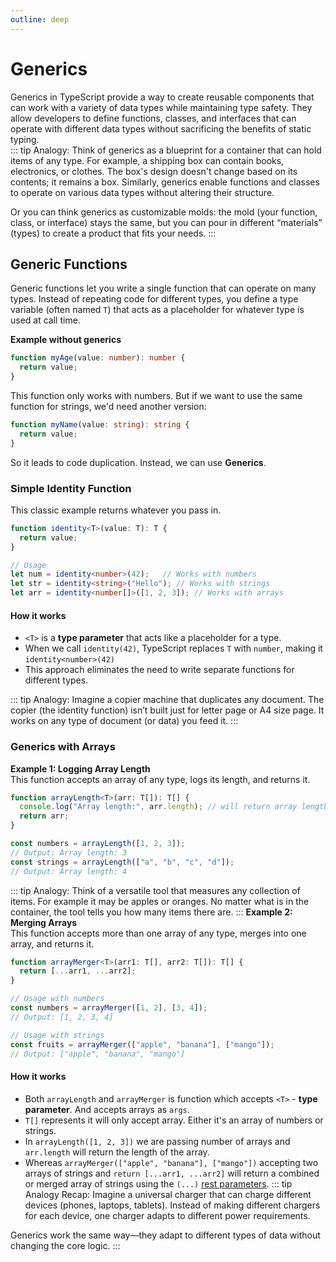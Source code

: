 ```yaml
---
outline: deep
---
```


# Generics

​Generics in TypeScript provide a way to create reusable components that can work with a variety of data types while maintaining type safety. They allow developers to define functions, classes, and interfaces that can operate with different data types without sacrificing the benefits of static typing.  
::: tip Analogy:
Think of generics as a blueprint for a container that can hold items of any type. For example, a shipping box can contain books, electronics, or clothes. The box's design doesn't change based on its contents; it remains a box. Similarly, generics enable functions and classes to operate on various data types without altering their structure.  

Or you can think generics as customizable molds: the mold (your function, class, or interface) stays the same, but you can pour in different “materials” (types) to create a product that fits your needs.
:::

<!-- Below, we’ll cover:
- Generic Functions
- Generic Classes
- Generic Constraints -->

## Generic Functions

Generic functions let you write a single function that can operate on many types. Instead of repeating code for different types, you define a type variable (often named `T`) that acts as a placeholder for whatever type is used at call time.

**Example without generics**
```ts
function myAge(value: number): number {
  return value;
}
```
This function only works with numbers. But if we want to use the same function for strings, we'd need another version:
```ts
function myName(value: string): string {
  return value;
}
```
So it leads to code duplication. Instead, we can use **Generics**.
### Simple Identity Function  
This classic example returns whatever you pass in.
```ts
function identity<T>(value: T): T {
  return value;
}

// Usage
let num = identity<number>(42);   // Works with numbers
let str = identity<string>("Hello"); // Works with strings
let arr = identity<number[]>([1, 2, 3]); // Works with arrays
```
#### How it works
- `<T>` is a **type parameter** that acts like a placeholder for a type.
- When we call `identity(42)`, TypeScript replaces `T` with `number`, making it `identity<number>(42)`
- This approach eliminates the need to write separate functions for different types.

::: tip Analogy:
Imagine a copier machine that duplicates any document. The copier (the identity function) isn’t built just for letter page or A4 size page. It works on any type of document (or data) you feed it.
:::
### Generics with Arrays
**Example 1: Logging Array Length**  
This function accepts an array of any type, logs its length, and returns it.
```ts
function arrayLength<T>(arr: T[]): T[] {
  console.log("Array length:", arr.length); // will return array length in this
  return arr;
}

const numbers = arrayLength([1, 2, 3]);
// Output: Array length: 3
const strings = arrayLength(["a", "b", "c", "d"]);
// Output: Array length: 4
```
::: tip Analogy:
Think of a versatile tool that measures any collection of items. For example it may be apples or oranges. No matter what is in the container, the tool tells you how many items there are.
:::
**Example 2: Merging Arrays**  
This function accepts more than one array of any type, merges into one array, and returns it.
```ts
function arrayMerger<T>(arr1: T[], arr2: T[]): T[] {
  return [...arr1, ...arr2];
}

// Usage with numbers
const numbers = arrayMerger([1, 2], [3, 4]);
// Output: [1, 2, 3, 4]

// Usage with strings
const fruits = arrayMerger(["apple", "banana"], ["mango"]);
// Output: ["apple", "banana", "mango"]
```
#### How it works
- Both `arrayLength` and `arrayMerger` is function which accepts `<T>` - **type parameter**. And accepts arrays as `args`.
- `T[]` represents it will only accept array. Either it's an array of numbers or strings.
- In `arrayLength([1, 2, 3])` we are passing number of arrays and `arr.length` will return the length of the array. 
- Whereas `arrayMerger(["apple", "banana"], ["mango"])` accepting two arrays of strings and `return [...arr1, ...arr2]` will return a combined or merged array of strings using the `(...)` [rest parameters](/guide/basics/functions#rest-parameters).
::: tip Analogy Recap:
Imagine a universal charger that can charge different devices (phones, laptops, tablets). Instead of making different chargers for each device, one charger adapts to different power requirements.

Generics work the same way—they adapt to different types of data without changing the core logic.
:::